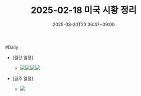 ﻿---
title: "2025-02-18 미국 시황 정리"
date: 2025-08-20T23:36:47+09:00
lastmod: 2025-08-20T23:36:47+09:00
type: docs
sidebar:
  open: true
weight: 13
---
<div style="display:none">
  <meta property="article:published_time" content="2025-08-20T14:36:47Z" />
  <meta property="article:modified_time" content="2025-08-20T14:36:47Z" />
</div>
#Daily 

- [월간 일정]
	- ![](Pasted%20image%2020250214150859.png)![](Pasted%20image%2020250127112856.png)![](Pasted%20image%2020250127112925.png)![](Pasted%20image%2020250201120720.png)

- [금주 일정]
	- ![](Pasted%20image%2020250214150845.png)
